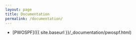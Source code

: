 ```yaml
---
layout: page
title: Documentation
permalink: /documentation/
---
```


* [PWOSPF]({{ site.baseurl }}/_documentation/pwospf.html)
